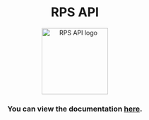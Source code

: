 <div align="center">
    <h1>RPS API</h1>
    <img src="src/public/logo.png" width="150px" alt="RPS API logo" />
    <h3>You can view the documentation <a href="https://rps.gamertike.com">here</a>.</h3>
</div>
